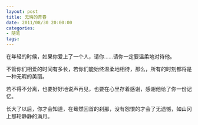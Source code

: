 ```yaml
---
layout: post
title: 无悔的青春
date: 2011/08/30 20:00:00
categories: 
- 随笔
tags: 
---
```


在年轻的时候，如果你爱上了一个人，请你……请你一定要温柔地对待他。

不管你们相爱的时间有多长，若你们能始终温柔地相待，那么，所有的时刻都将是一种无暇的美丽。

若不得不分离，也要好好地说声再见，也要在心里存着感谢，感谢他给了你一份记忆。

长大了以后，你才会知道，在蓦然回首的刹那，没有怨恨的才会了无遗憾，如山冈上那轮静静的满月。
